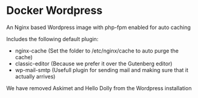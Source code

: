 # Docker Wordpress

An Nginx based Wordpress image with php-fpm enabled for auto caching

Includes the following default plugin:
- nginx-cache (Set the folder to /etc/nginx/cache to auto purge the cache)
- classic-editor (Because we prefer it over the Gutenberg editor)
- wp-mail-smtp (Usefull plugin for sending mail and making sure that it actually arrives)

We have removed Askimet and Hello Dolly from the Wordpress installation